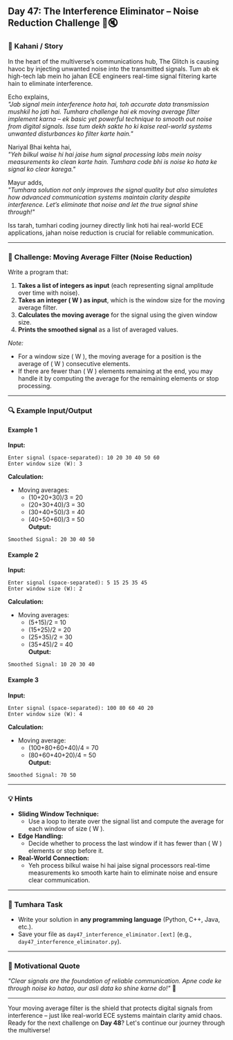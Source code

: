 ## **Day 47: The Interference Eliminator – Noise Reduction Challenge** 📡🔇

### **📜 Kahani / Story**  
In the heart of the multiverse’s communications hub, The Glitch is causing havoc by injecting unwanted noise into the transmitted signals. Tum ab ek high-tech lab mein ho jahan ECE engineers real-time signal filtering karte hain to eliminate interference.  
  
Echo explains,  
*"Jab signal mein interference hota hai, toh accurate data transmission mushkil ho jati hai. Tumhara challenge hai ek moving average filter implement karna – ek basic yet powerful technique to smooth out noise from digital signals. Isse tum dekh sakte ho ki kaise real-world systems unwanted disturbances ko filter karte hain."*  

Nariyal Bhai kehta hai,  
*"Yeh bilkul waise hi hai jaise hum signal processing labs mein noisy measurements ko clean karte hain. Tumhara code bhi is noise ko hata ke signal ko clear karega."*  

Mayur adds,  
*"Tumhara solution not only improves the signal quality but also simulates how advanced communication systems maintain clarity despite interference. Let’s eliminate that noise and let the true signal shine through!"*

Iss tarah, tumhari coding journey directly link hoti hai real-world ECE applications, jahan noise reduction is crucial for reliable communication.

---

### **🎯 Challenge: Moving Average Filter (Noise Reduction)**  
Write a program that:  
1. **Takes a list of integers as input** (each representing signal amplitude over time with noise).  
2. **Takes an integer \( W \) as input**, which is the window size for the moving average filter.  
3. **Calculates the moving average** for the signal using the given window size.  
4. **Prints the smoothed signal** as a list of averaged values.

*Note:*  
- For a window size \( W \), the moving average for a position is the average of \( W \) consecutive elements.  
- If there are fewer than \( W \) elements remaining at the end, you may handle it by computing the average for the remaining elements or stop processing.

---

### **🔍 Example Input/Output**

#### **Example 1**  
**Input:**  
```
Enter signal (space-separated): 10 20 30 40 50 60
Enter window size (W): 3
```  
**Calculation:**  
- Moving averages:  
  - (10+20+30)/3 = 20  
  - (20+30+40)/3 = 30  
  - (30+40+50)/3 = 40  
  - (40+50+60)/3 = 50  
**Output:**  
```
Smoothed Signal: 20 30 40 50
```

#### **Example 2**  
**Input:**  
```
Enter signal (space-separated): 5 15 25 35 45
Enter window size (W): 2
```  
**Calculation:**  
- Moving averages:  
  - (5+15)/2 = 10  
  - (15+25)/2 = 20  
  - (25+35)/2 = 30  
  - (35+45)/2 = 40  
**Output:**  
```
Smoothed Signal: 10 20 30 40
```

#### **Example 3**  
**Input:**  
```
Enter signal (space-separated): 100 80 60 40 20
Enter window size (W): 4
```  
**Calculation:**  
- Moving average:  
  - (100+80+60+40)/4 = 70  
  - (80+60+40+20)/4 = 50  
**Output:**  
```
Smoothed Signal: 70 50
```

---

### **💡 Hints**  
- **Sliding Window Technique:**  
  - Use a loop to iterate over the signal list and compute the average for each window of size \( W \).  
- **Edge Handling:**  
  - Decide whether to process the last window if it has fewer than \( W \) elements or stop before it.  
- **Real-World Connection:**  
  - Yeh process bilkul waise hi hai jaise signal processors real-time measurements ko smooth karte hain to eliminate noise and ensure clear communication.

---

### **📝 Tumhara Task**  
- Write your solution in **any programming language** (Python, C++, Java, etc.).  
- Save your file as `day47_interference_eliminator.[ext]` (e.g., `day47_interference_eliminator.py`).

---

### **🌟 Motivational Quote**  
*"Clear signals are the foundation of reliable communication. Apne code ke through noise ko hatao, aur asli data ko shine karne do!"* 🚀

---

Your moving average filter is the shield that protects digital signals from interference – just like real-world ECE systems maintain clarity amid chaos.  
Ready for the next challenge on **Day 48**? Let's continue our journey through the multiverse!